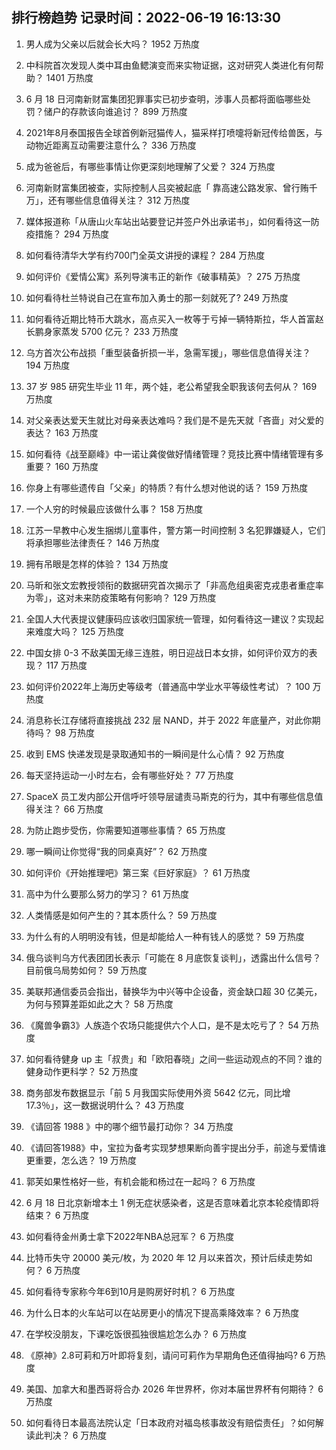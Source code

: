 
## 排行榜趋势 记录时间：2022-06-19 16:13:30
  
  1. 男人成为父亲以后就会长大吗？ 1952 万热度
    
  2. 中科院首次发现人类中耳由鱼鳃演变而来实物证据，这对研究人类进化有何帮助？ 1401 万热度
    
  3. 6 月 18 日河南新财富集团犯罪事实已初步查明，涉事人员都将面临哪些处罚？储户的存款该向谁追讨？ 899 万热度
    
  4. 2021年8月泰国报告全球首例新冠猫传人，猫采样打喷嚏将新冠传给兽医，与动物近距离互动需要注意什么？ 336 万热度
    
  5. 成为爸爸后，有哪些事情让你更深刻地理解了父爱？ 324 万热度
    
  6. 河南新财富集团被查，实际控制人吕奕被起底「 靠高速公路发家、曾行贿千万」，还有哪些信息值得关注？ 312 万热度
    
  7. 媒体报道称「从唐山火车站出站要登记并签户外出承诺书」，如何看待这一防疫措施？ 294 万热度
    
  8. 如何看待清华大学有约700门全英文讲授的课程？ 284 万热度
    
  9. 如何评价《爱情公寓》系列导演韦正的新作《破事精英》？ 275 万热度
    
  10. 如何看待杜兰特说自己在宣布加入勇士的那一刻就死了? 249 万热度
    
  11. 如何看待近期比特币大跳水，高点买入一枚等于亏掉一辆特斯拉，华人首富赵长鹏身家蒸发 5700 亿元？ 233 万热度
    
  12. 乌方首次公布战损「重型装备折损一半，急需军援」，哪些信息值得关注？ 194 万热度
    
  13. 37 岁 985 研究生毕业 11 年，两个娃，老公希望我全职我该何去何从？ 169 万热度
    
  14. 对父亲表达爱天生就比对母亲表达难吗？我们是不是先天就「吝啬」对父爱的表达？ 163 万热度
    
  15. 如何看待《战至巅峰》中一诺让龚俊做好情绪管理？竞技比赛中情绪管理有多重要？ 160 万热度
    
  16. 你身上有哪些遗传自「父亲」的特质？有什么想对他说的话？ 159 万热度
    
  17. 一个人穷的时候最应该做什么事？ 158 万热度
    
  18. 江苏一早教中心发生捆绑儿童事件，警方第一时间控制  3 名犯罪嫌疑人，它们将承担哪些法律责任？ 146 万热度
    
  19. 拥有吊眼是怎样的体验？ 134 万热度
    
  20. 马昕和张文宏教授领衔的数据研究首次揭示了「非高危组奥密克戎患者重症率为零」，这对未来防疫策略有何影响？ 129 万热度
    
  21. 全国人大代表提议健康码应该收归国家统一管理，如何看待这一建议？实现起来难度大吗？ 125 万热度
    
  22. 中国女排 0-3 不敌美国无缘三连胜，明日迎战日本女排，如何评价双方的表现？ 117 万热度
    
  23. 如何评价2022年上海历史等级考（普通高中学业水平等级性考试）？ 100 万热度
    
  24. 消息称长江存储将直接挑战 232 层 NAND，并于 2022 年底量产，对此你期待吗？ 98 万热度
    
  25. 收到 EMS 快递发现是录取通知书的一瞬间是什么心情？ 92 万热度
    
  26. 每天坚持运动一小时左右，会有哪些好处？ 77 万热度
    
  27. SpaceX 员工发内部公开信呼吁领导层谴责马斯克的行为，其中有哪些信息值得关注？ 66 万热度
    
  28. 为防止跑步受伤，你需要知道哪些事情？ 65 万热度
    
  29. 哪一瞬间让你觉得“我的同桌真好”？ 62 万热度
    
  30. 如何评价《开始推理吧》第三案《巨好家庭》？ 61 万热度
    
  31. 高中为什么要那么努力的学习？ 61 万热度
    
  32. 人类情感是如何产生的？其本质什么？ 59 万热度
    
  33. 为什么有的人明明没有钱，但是却能给人一种有钱人的感觉？ 59 万热度
    
  34. 俄乌谈判乌方代表团团长表示「可能在 8 月底恢复谈判」，透露出什么信号？目前俄乌局势如何？ 59 万热度
    
  35. 美联邦通信委员会指出，替换华为中兴等中企设备，资金缺口超 30 亿美元，为何与预算差距如此之大？ 58 万热度
    
  36. 《魔兽争霸3》人族造个农场只能提供六个人口，是不是太吃亏了？ 54 万热度
    
  37. 如何看待健身 up 主「叔贵」和「欧阳春晓」之间一些运动观点的不同？谁的健身动作更科学？ 52 万热度
    
  38. 商务部发布数据显示「前 5 月我国实际使用外资 5642 亿元，同比增17.3％」，这一数据说明什么？ 43 万热度
    
  39. 《请回答 1988 》中的哪个细节最打动你？ 34 万热度
    
  40. 《请回答1988》中，宝拉为备考实现梦想果断向善宇提出分手，前途与爱情谁更重要，怎么选？ 19 万热度
    
  41. 郭芙如果性格好一些，有机会能和杨过在一起吗？ 6 万热度
    
  42. 6 月 18 日北京新增本土 1 例无症状感染者，这是否意味着北京本轮疫情即将结束？ 6 万热度
    
  43. 如何看待金州勇士拿下2022年NBA总冠军？ 6 万热度
    
  44. 比特币失守 20000 美元/枚，为 2020 年 12 月以来首次，预计后续走势如何？ 6 万热度
    
  45. 如何看待专家称今年6到10月是购房好时机？ 6 万热度
    
  46. 为什么日本的火车站可以在站房更小的情况下提高乘降效率？ 6 万热度
    
  47. 在学校没朋友，下课吃饭很孤独很尴尬怎么办？ 6 万热度
    
  48. 《原神》2.8可莉和万叶即将复刻，请问可莉作为早期角色还值得抽吗? 6 万热度
    
  49. 美国、加拿大和墨西哥将合办 2026 年世界杯，你对本届世界杯有何期待？ 6 万热度
    
  50. 如何看待日本最高法院认定「日本政府对福岛核事故没有赔偿责任」？如何解读此判决？ 6 万热度
    